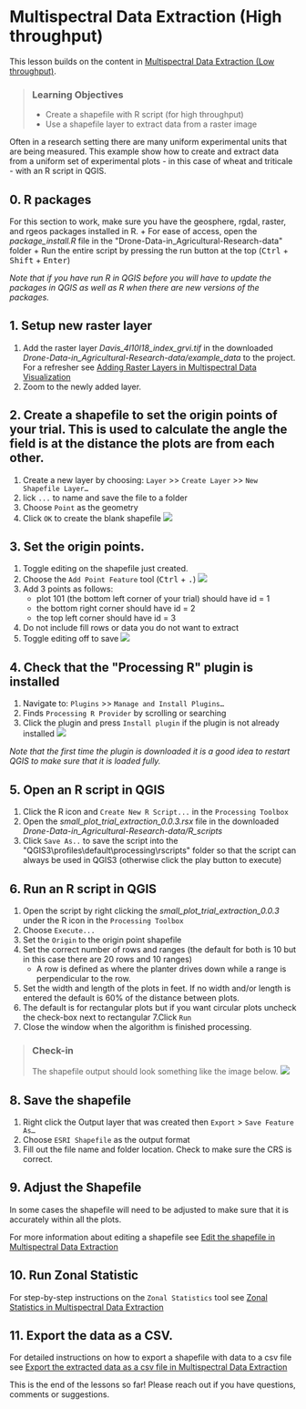 # Multispectral Data Extraction (High throughput)

This lesson builds on the content in [Multispectral Data Extraction (Low throughput)](02-multispectral-data-extraction.md).

> ### Learning Objectives
>
> * Create a shapefile with R script (for high throughput)
> * Use a shapefile layer to extract data from a raster image

Often in a research setting there are many uniform experimental units that are being measured. This example show how to create and extract data from a uniform set of experimental plots - in this case of wheat and triticale - with an R script in QGIS. 

## 0. R packages

For this section to work, make sure you have the geosphere, rgdal, raster, and rgeos packages installed in R.
	+ For ease of access, open the *package_install.R* file in the "Drone-Data-in_Agricultural-Research-data" folder
	+ Run the entire script by pressing the run button at the top (<kbd>Ctrl</kbd> + <kbd>Shift</kbd> + <kbd>Enter</kbd>)

*Note that if you have run R in QGIS before you will have to update the packages in QGIS as well as R when there are new versions of the packages.*

## 1. Setup new raster layer

1. Add the raster layer *Davis_4l10l18_index_grvi.tif* in the downloaded *Drone-Data-in_Agricultural-Research-data/example_data* to the project.
For a refresher see [Adding Raster Layers in Multispectral Data Visualization](01-multispectral-data-visualization.md#2-adding-raster-layers) 
2. Zoom to the newly added layer. 

## 2. Create a shapefile to set the origin points of your trial. This is used to calculate the angle the field is at the distance the plots are from each other.

1. Create a new layer by choosing: `Layer` >> `Create Layer` >> `New Shapefile Layer…`
2. lick `...` to name and save the file to a folder
3. Choose `Point` as the geometry
4. Click `OK` to create the blank shapefile
![](img/pt-shp.png)

## 3. Set the origin points.
	
1. Toggle editing on the shapefile just created.
2. Choose the `Add Point Feature` tool (<kbd>Ctrl</kbd> + <kbd>.</kbd>)
![](img/add-pt-feature.png)
3. Add 3 points as follows: 
	+ plot 101 (the bottom left corner of your trial) should have id = 1
	+ the bottom right corner should have id = 2 
	+ the top left corner should have id = 3
4. Do not include fill rows or data you do not want to extract
5. Toggle editing off to save
![](img/new-pts.png)

## 4. Check that the "Processing R" plugin is installed

1. Navigate to: `Plugins` >> `Manage and Install Plugins…`
2. Finds `Processing R Provider` by scrolling or searching
3. Click the plugin and press `Install plugin` if the plugin is not already installed
![](img/processing-R-plugin.png)

*Note that the first time the plugin is downloaded it is a good idea to restart QGIS to make sure that it is loaded fully.*

## 5. Open an R script in QGIS

1. Click the R icon and `Create New R Script...` in the `Processing Toolbox`
2. Open the *small_plot_trial_extraction_0.0.3.rsx* file in the downloaded *Drone-Data-in_Agricultural-Research-data/R_scripts*
3. Click `Save As..` to save the script into the "QGIS3\profiles\default\processing\rscripts" folder so that the script can always be used in QGIS3 (otherwise click the play button to execute)

## 6.	Run an R script in QGIS

1. Open the script by right clicking the *small_plot_trial_extraction_0.0.3* under the R icon in the `Processing Toolbox`
2. Choose `Execute...`
3. Set the `Origin` to the origin point shapefile
4. Set the correct number of rows and ranges (the default for both is 10 but in this case there are 20 rows and 10 ranges) 
	+ A row is defined as where the planter drives down while a range is perpendicular to the row.
5. Set the width and length of the plots in feet. If no width and/or length is entered the default is 60% of the distance between plots. 
6. The default is for rectangular plots but if you want circular plots uncheck the check-box next to rectangular
7.Click `Run` 
8. Close the window when the algorithm is finished processing.

> ### Check-in
>
> The shapefile output should look something like the image below.
> ![](img/small-plot-extraction.png)

## 8.	Save the shapefile

1. Right click the Output layer that was created then `Export` > `Save Feature As…`
2. Choose `ESRI Shapefile` as the output format
3. Fill out the file name and folder location. Check to make sure the CRS is correct. 

## 9. Adjust the Shapefile

In some cases the shapefile will need to be adjusted to make sure that it is accurately within all the plots. 
	
For more information about editing a shapefile see [Edit the shapefile in Multispectral Data Extraction](02-multispectral-data-extraction.md#3-edit-the-shapefile) 

## 10. Run Zonal Statistic

For step-by-step instructions on the `Zonal Statistics` tool see [Zonal Statistics in Multispectral Data Extraction](02-multispectral-data-extraction.md#5-zonal-statistics)

## 11. Export the data as a CSV. 

For detailed instructions on how to export a shapefile with data to a csv file see [Export the extracted data as a csv file in Multispectral Data Extraction](02-multispectral-data-extraction.md#6-export-the-extracted-data-as-csv-file)

This is the end of the lessons so far! Please reach out if you have questions, comments or suggestions.









